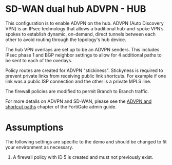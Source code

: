 # SD-WAN dual hub ADVPN - HUB

This configuration is to enable ADVPN on the hub. ADVPN (Auto Discovery VPN) is an IPsec technology that allows a traditional hub-and-spoke VPN’s spokes to establish dynamic, on-demand, direct tunnels between each other to avoid routing through the topology's hub device.

The hub VPN overlays are set up to be an ADVPN senders. This includes IPsec phase 1 and BGP neighbor settings to allow for 4 additional paths to be sent to each of the overlays.

Policy routes are created for ADVPN "stickiness". Stickyness is required to prevent private links from receiving public link shortcuts. For example if one link was a public ISP connection and the other is a private MPLS line.

The firewall policies are modified to permit Branch to Branch traffic.

For more details on ADVPN and SD-WAN, please see the [ADVPN and shortcut paths](https://docs.fortinet.com/document/fortigate/7.0.5/administration-guide/985659/advpn-and-shortcut-paths) chapter of the FortiGate admin guide. 

# Assumptions

The following settings are specific to the demo and should be changed to fit your environment as necessary.

1) A firewall policy with ID 5 is created and must not previously exist.
